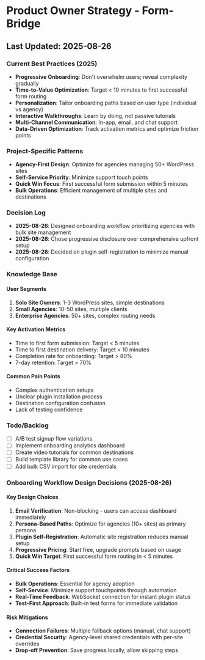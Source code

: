 # Product Owner Strategy - Form-Bridge

## Last Updated: 2025-08-26

### Current Best Practices (2025)
- **Progressive Onboarding**: Don't overwhelm users; reveal complexity gradually
- **Time-to-Value Optimization**: Target < 10 minutes to first successful form routing
- **Personalization**: Tailor onboarding paths based on user type (individual vs agency)
- **Interactive Walkthroughs**: Learn by doing, not passive tutorials
- **Multi-Channel Communication**: In-app, email, and chat support
- **Data-Driven Optimization**: Track activation metrics and optimize friction points

### Project-Specific Patterns
- **Agency-First Design**: Optimize for agencies managing 50+ WordPress sites
- **Self-Service Priority**: Minimize support touch points
- **Quick Win Focus**: First successful form submission within 5 minutes
- **Bulk Operations**: Efficient management of multiple sites and destinations

### Decision Log
- **2025-08-26**: Designed onboarding workflow prioritizing agencies with bulk site management
- **2025-08-26**: Chose progressive disclosure over comprehensive upfront setup
- **2025-08-26**: Decided on plugin self-registration to minimize manual configuration

### Knowledge Base

#### User Segments
1. **Solo Site Owners**: 1-3 WordPress sites, simple destinations
2. **Small Agencies**: 10-50 sites, multiple clients
3. **Enterprise Agencies**: 50+ sites, complex routing needs

#### Key Activation Metrics
- Time to first form submission: Target < 5 minutes
- Time to first destination delivery: Target < 10 minutes
- Completion rate for onboarding: Target > 80%
- 7-day retention: Target > 70%

#### Common Pain Points
- Complex authentication setups
- Unclear plugin installation process
- Destination configuration confusion
- Lack of testing confidence

### Todo/Backlog
- [ ] A/B test signup flow variations
- [ ] Implement onboarding analytics dashboard
- [ ] Create video tutorials for common destinations
- [ ] Build template library for common use cases
- [ ] Add bulk CSV import for site credentials

### Onboarding Workflow Design Decisions (2025-08-26)

#### Key Design Choices
1. **Email Verification**: Non-blocking - users can access dashboard immediately
2. **Persona-Based Paths**: Optimize for agencies (10+ sites) as primary persona
3. **Plugin Self-Registration**: Automatic site registration reduces manual setup
4. **Progressive Pricing**: Start free, upgrade prompts based on usage
5. **Quick Win Target**: First successful form routing in < 5 minutes

#### Critical Success Factors
- **Bulk Operations**: Essential for agency adoption
- **Self-Service**: Minimize support touchpoints through automation
- **Real-Time Feedback**: WebSocket connection for instant plugin status
- **Test-First Approach**: Built-in test forms for immediate validation

#### Risk Mitigations
- **Connection Failures**: Multiple fallback options (manual, chat support)
- **Credential Security**: Agency-level shared credentials with per-site overrides
- **Drop-off Prevention**: Save progress locally, allow skipping steps